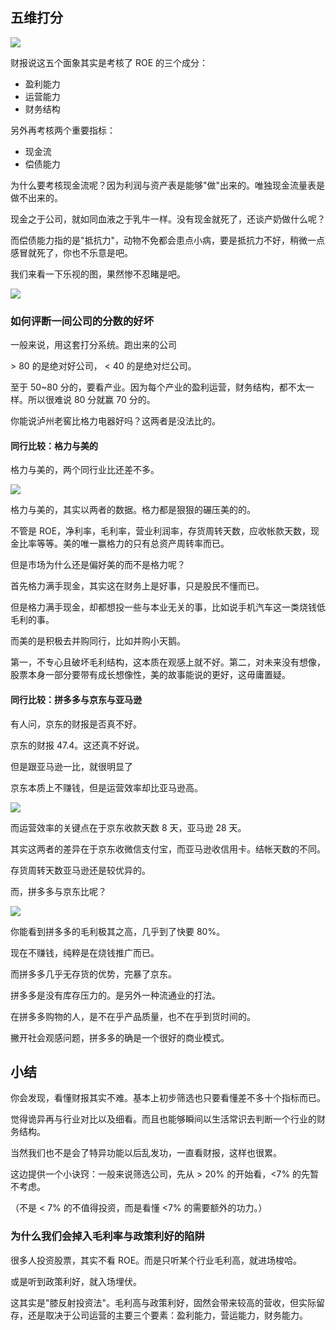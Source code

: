 ## 五维打分

![](https://d.pr/i/lUXWf0+)

财报说这五个面象其实是考核了 ROE 的三个成分：

* 盈利能力
* 运营能力
* 财务结构

另外再考核两个重要指标：

* 现金流
* 偿债能力

为什么要考核现金流呢？因为利润与资产表是能够"做"出来的。唯独现金流量表是做不出来的。

现金之于公司，就如同血液之于乳牛一样。没有现金就死了，还谈产奶做什么呢？

而偿债能力指的是"抵抗力"，动物不免都会患点小病，要是抵抗力不好，稍微一点感冒就死了，你也不乐意是吧。

我们来看一下乐视的图，果然惨不忍睹是吧。

![](https://d.pr/i/3APfV6+)

### 如何评断一间公司的分数的好坏

一般来说，用这套打分系统。跑出来的公司

\> 80 的是绝对好公司， < 40 的是绝对烂公司。

至于 50~80 分的，要看产业。因为每个产业的盈利运营，财务结构，都不太一样。所以很难说 80 分就赢 70 分的。

你能说泸州老窖比格力电器好吗？这两者是没法比的。

#### 同行比较：格力与美的

格力与美的，两个同行业比还差不多。

![](https://d.pr/i/pS5ebg+)

格力与美的，其实以两者的数据。格力都是狠狠的碾压美的的。

不管是 ROE，净利率，毛利率，营业利润率，存货周转天数，应收帐款天数，现金比率等等。美的唯一赢格力的只有总资产周转率而已。

但是市场为什么还是偏好美的而不是格力呢？

首先格力满手现金，其实这在财务上是好事，只是股民不懂而已。

但是格力满手现金，却都想投一些与本业无关的事，比如说手机汽车这一类烧钱低毛利的事。

而美的是积极去并购同行，比如并购小天鹅。

第一，不专心且破坏毛利结构，这本质在观感上就不好。第二，对未来没有想像，股票本身一部分要带有成长想像性，美的故事能说的更好，这毋庸置疑。


#### 同行比较：拼多多与京东与亚马逊

有人问，京东的财报是否真不好。

京东的财报 47.4。这还真不好说。

但是跟亚马逊一比，就很明显了

京东本质上不赚钱，但是运营效率却比亚马逊高。

![](https://d.pr/i/d2M8Wq+)

而运营效率的关键点在于京东收款天数 8 天，亚马逊 28 天。

其实这两者的差异在于京东收微信支付宝，而亚马逊收信用卡。结帐天数的不同。

存货周转天数亚马逊还是较优异的。

而，拼多多与京东比呢？

![](https://d.pr/i/B9ABkm+)

你能看到拼多多的毛利极其之高，几乎到了快要 80%。

现在不赚钱，纯粹是在烧钱推广而已。

而拼多多几乎无存货的优势，完暴了京东。

拼多多是没有库存压力的。是另外一种流通业的打法。

在拼多多购物的人，是不在乎产品质量，也不在乎到货时间的。

撇开社会观感问题，拼多多的确是一个很好的商业模式。

## 小结

你会发现，看懂财报其实不难。基本上初步筛选也只要看懂差不多十个指标而已。

觉得诡异再与行业对比以及细看。而且也能够瞬间以生活常识去判断一个行业的财务结构。

当然我们也不是会了特异功能以后乱发功，一直看财报，这样也很累。

这边提供一个小诀窍：一般来说筛选公司，先从 > 20% 的开始看，<7% 的先暂不考虑。

（不是 < 7% 的不值得投资，而是看懂 <7% 的需要额外的功力。）

### 为什么我们会掉入毛利率与政策利好的陷阱

很多人投资股票，其实不看 ROE。而是只听某个行业毛利高，就进场梭哈。

或是听到政策利好，就入场埋伏。

这其实是"膝反射投资法"。毛利高与政策利好，固然会带来较高的营收，但实际留存，还是取决于公司运营的主要三个要素：盈利能力，营运能力，财务能力。
